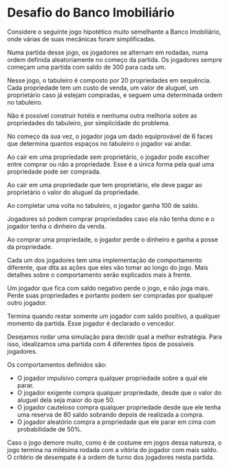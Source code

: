 # Desafio do Banco Imobiliário

Considere o seguinte jogo hipotético muito semelhante a Banco Imobiliário, onde várias de suas mecânicas foram simplificadas.

Numa partida desse jogo, os jogadores se alternam em rodadas, numa ordem definida aleatoriamente no começo da partida. Os jogadores sempre começam uma partida com saldo de 300 para cada um.

Nesse jogo, o tabuleiro é composto por 20 propriedades em sequência. Cada propriedade tem um custo de venda, um valor de aluguel, um proprietário caso já estejam compradas, e seguem uma determinada ordem no tabuleiro.

Não é possível construir hotéis e nenhuma outra melhoria sobre as propriedades do tabuleiro, por simplicidade do problema.

No começo da sua vez, o jogador joga um dado equiprovável de 6 faces que determina quantos espaços no tabuleiro o jogador vai andar.

Ao cair em uma propriedade sem proprietário, o jogador pode escolher entre comprar ou não a propriedade. Esse é a única forma pela qual uma propriedade pode ser comprada.

Ao cair em uma propriedade que tem proprietário, ele deve pagar ao proprietário o valor do aluguel da propriedade.

Ao completar uma volta no tabuleiro, o jogador ganha 100 de saldo.

Jogadores só podem comprar propriedades caso ela não tenha dono e o jogador tenha o dinheiro da venda.

Ao comprar uma propriedade, o jogador perde o dinheiro e ganha a posse da propriedade.

Cada um dos jogadores tem uma implementação de comportamento diferente, que dita as ações que eles vão tomar ao longo do jogo. Mais detalhes sobre o comportamento serão explicados mais à frente.

Um jogador que fica com saldo negativo perde o jogo, e não joga mais. Perde suas propriedades e portanto podem ser compradas por qualquer outro jogador.

Termina quando restar somente um jogador com saldo positivo, a qualquer momento da partida. Esse jogador é declarado o vencedor.

Desejamos rodar uma simulação para decidir qual a melhor estratégia. Para isso, idealizamos uma partida com 4 diferentes tipos de possíveis jogadores.

Os comportamentos definidos são:

-   O jogador impulsivo compra qualquer propriedade sobre a qual ele parar.
-   O jogador exigente compra qualquer propriedade, desde que o valor do aluguel dela seja maior do que 50.
-   O jogador cauteloso compra qualquer propriedade desde que ele tenha uma reserva de 80 saldo sobrando depois de realizada a compra.
-   O jogador aleatório compra a propriedade que ele parar em cima com probabilidade de 50%.

Caso o jogo demore muito, como é de costume em jogos dessa natureza, o jogo termina na milésima rodada com a vitória do jogador com mais saldo. O critério de desempate é a ordem de turno dos jogadores nesta partida.
